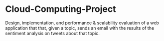# Cloud-Computing-Project

Design, implementation, and performance & scalability evaluation of a web application that that, given a topic, sends an email with the results of the sentiment analysis on tweets about that topic.
